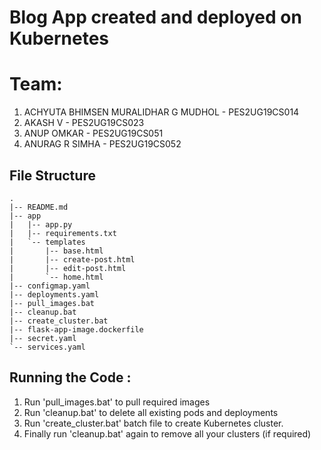 

# Blog App created and deployed on Kubernetes 

# Team:
1. ACHYUTA BHIMSEN MURALIDHAR G MUDHOL - PES2UG19CS014
2. AKASH V - PES2UG19CS023
3. ANUP OMKAR - PES2UG19CS051
4. ANURAG R SIMHA - PES2UG19CS052

## File Structure
```
.
|-- README.md
|-- app
|   |-- app.py
|   |-- requirements.txt
|   `-- templates
|       |-- base.html
|       |-- create-post.html
|       |-- edit-post.html
|       `-- home.html
|-- configmap.yaml
|-- deployments.yaml
|-- pull_images.bat
|-- cleanup.bat
|-- create_cluster.bat
|-- flask-app-image.dockerfile
|-- secret.yaml
`-- services.yaml
```


## Running the Code :

1. Run 'pull_images.bat' to pull required images
2. Run 'cleanup.bat' to delete all existing pods and deployments
3. Run 'create_cluster.bat' batch file to create Kubernetes cluster.
4. Finally run 'cleanup.bat' again to remove all your clusters (if required)
